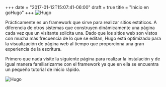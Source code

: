 +++
date = "2017-01-12T15:07:41-06:00"
draft = true
title = "Inicio en goHugo"
+++
![Hugo](images/hugo1.png)

Prácticamente es un framework que sirve para realizar sitios estáticos.  A diferencia de otros sistemas que construyen dinámicamente una página cada vez que un visitante solicita una. Dado que los sitios web son vistos con mucha más frecuencia de lo que se editan, Hugo está optimizado para la visualización de página web al tiempo que proporciona una gran experiencia de la escritura.

Primero que nada visite la siguiente página para realizar la instalación y de igual manera familiarizarme con el framework ya que en ella se encuentra un pequeño tutorial de inicio rápido.

![Hugo](images/hugo2_opt.jpg)
